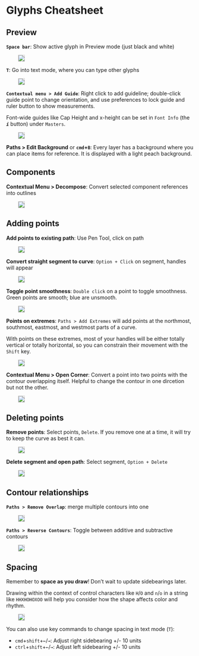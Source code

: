 

# Glyphs Cheatsheet


## Preview

**`Space bar`**: Show active glyph in Preview mode (just black and white)

<img src="preview.png" style="margin-left: 2rem; max-width: 40rem; max-height: 15rem; border: 1px solid #ccc" />

**`T`**: Go into text mode, where you can type other glyphs

<img src="text-mode.png" style="margin-left: 2rem; max-width: 40rem; max-height: 15rem; border: 1px solid #ccc" />

**`Contextual menu > Add Guide`**: Right click to add guideline; double-click guide point to change orientation, and use preferences to lock guide and ruler button to show measurements. 

  Font-wide guides like Cap Height and x-height can be set in `Font Info` (the ***`i`*** button) under `Masters`.

<img src="guidelines.png" style="margin-left: 2rem; max-width: 40rem; max-height: 40rem; border: 1px solid #ccc" />

**Paths > Edit Background** or **`cmd`+`B`**: Every layer has a background where you can place items for reference. It is displayed with a light peach background.


## Components

**Contextual Menu > Decompose**: Convert selected component references into outlines

<img src="decompose2.png" style="margin-left: 2rem; max-width: 40rem; max-height: 15rem; border: 1px solid #ccc" />


## Adding points

**Add points to existing path**: Use Pen Tool, click on path

<img src="add-points.png" style="margin-left: 2rem; max-width: 40rem; max-height: 15rem; border: 1px solid #ccc" />


**Convert straight segment to curve**: `Option + Click` on segment, handles will appear

<img src="handles.png" style="margin-left: 2rem; max-width: 40rem; max-height: 15rem; border: 1px solid #ccc" />

**Toggle point smoothness**: `Double click` on a point to toggle smoothness. Green points are smooth; blue are unsmooth.

<img src="smooth-point.png" style="margin-left: 2rem; max-width: 40rem; max-height: 15rem; border: 1px solid #ccc" />

**Points on extremes**: `Paths > Add Extremes` will add points at the northmost, southmost, eastmost, and westmost parts of a curve.

With points on these extremes, most of your handles will be either totally vertical or totally horizontal, so you can constrain their movement with the `Shift` key.

<img src="points-on-extremes.png" style="margin-left: 2rem; max-width: 40rem; max-height: 15rem; border: 1px solid #ccc" />

**Contextual Menu > Open Corner**: Convert a point into two points with the contour overlapping itself. Helpful to change the contour in one dircetion but not the other.

<img src="open-corner.png" style="margin-left: 2rem; max-width: 40rem; max-height: 15rem; border: 1px solid #ccc" />

## Deleting points

**Remove points**: Select points, `Delete`. If you remove one at a time, it will try to keep the curve as best it can.

<img src="remove-points.png" style="margin-left: 2rem; max-width: 40rem;max-height: 15rem; border: 1px solid #ccc" />

**Delete segment and open path**: Select segment, `Option + Delete`

<img src="delete-segment.png" style="margin-left: 2rem; max-width: 40rem; max-height: 15rem; border: 1px solid #ccc" />

## Contour relationships

**`Paths > Remove Overlap`**: merge multiple contours into one

<img src="remove-overlap.png" style="margin-left: 2rem; max-width: 40rem; max-height: 15rem; border: 1px solid #ccc" />

**`Paths > Reverse Contours`**: Toggle between additive and subtractive contours

<img src="reverse-contour.png" style="margin-left: 2rem; max-width: 40rem; max-height: 15rem; border: 1px solid #ccc" />


## Spacing

Remember to **space as you draw**! Don’t wait to update sidebearings later. 

  Drawing within the context of control characters like `H`/`O` and `n`/`o` in a string like `HHXHOHOXOO` will help you consider how the shape affects color and rhythm. 

<img src="space-as-you-draw.png" style="margin-left: 2rem; max-width: 40rem; max-height: 15rem; border: 1px solid #ccc" />

You can also use key commands to change spacing in text mode (`T`):

* `cmd`+`shift`+`←`/`→`: Adjust right sidebearing +/- 10 units
* `ctrl`+`shift`+`←`/`→`: Adjust left sidebearing +/- 10 units

